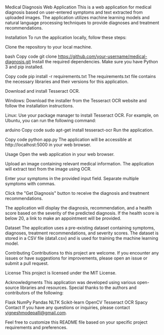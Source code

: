 Medical Diagnosis Web Application
This is a web application for medical diagnosis based on user-entered symptoms and text extracted from uploaded images. The application utilizes machine learning models and natural language processing techniques to provide diagnoses and treatment recommendations.

Installation
To run the application locally, follow these steps:

Clone the repository to your local machine.

bash
Copy code
git clone https://github.com/your-username/medical-diagnosis.git
Install the required dependencies. Make sure you have Python 3 and pip installed.

Copy code
pip install -r requirements.txt
The requirements.txt file contains the necessary libraries and their versions for this application.

Download and install Tesseract OCR.

Windows: Download the installer from the Tesseract OCR website and follow the installation instructions.

Linux: Use your package manager to install Tesseract OCR. For example, on Ubuntu, you can run the following command:

arduino
Copy code
sudo apt-get install tesseract-ocr
Run the application.

Copy code
python app.py
The application will be accessible at http://localhost:5000 in your web browser.

Usage
Open the web application in your web browser.

Upload an image containing relevant medical information. The application will extract text from the image using OCR.

Enter your symptoms in the provided input field. Separate multiple symptoms with commas.

Click the "Get Diagnosis" button to receive the diagnosis and treatment recommendations.

The application will display the diagnosis, recommendation, and a health score based on the severity of the predicted diagnosis. If the health score is below 20, a link to make an appointment will be provided.

Dataset
The application uses a pre-existing dataset containing symptoms, diagnoses, treatment recommendations, and severity scores. The dataset is stored in a CSV file (data1.csv) and is used for training the machine learning model.

Contributing
Contributions to this project are welcome. If you encounter any issues or have suggestions for improvements, please open an issue or submit a pull request.

License
This project is licensed under the MIT License.

Acknowledgments
This application was developed using various open-source libraries and resources. Special thanks to the authors and contributors of the following:

Flask
NumPy
Pandas
NLTK
Scikit-learn
OpenCV
Tesseract OCR
Spacy
Contact
If you have any questions or inquiries, please contact vigneshmodepalli@gmail.com.

Feel free to customize this README file based on your specific project requirements and preferences.
